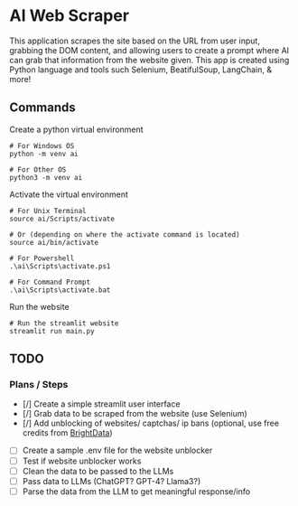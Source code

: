 # AI Web Scraper

This application scrapes the site based on the URL from user input, grabbing the DOM content, and allowing users to create a prompt where AI can grab that information from the website given. This app is created using Python language and tools such Selenium, BeatifulSoup, LangChain, & more!

## Commands

Create a python virtual environment

```
# For Windows OS
python -m venv ai
```

```
# For Other OS
python3 -m venv ai
```

Activate the virtual environment

```
# For Unix Terminal
source ai/Scripts/activate
```

```
# Or (depending on where the activate command is located)
source ai/bin/activate
```

```
# For Powershell
.\ai\Scripts\activate.ps1
```

```
# For Command Prompt
.\ai\Scripts\activate.bat
```

Run the website

```
# Run the streamlit website
streamlit run main.py
```

## TODO

### Plans / Steps

- [/] Create a simple streamlit user interface
- [/] Grab data to be scraped from the website (use Selenium)
- [/] Add unblocking of websites/ captchas/ ip bans (optional, use free credits from [BrightData](brightdata.com))
- [ ] Create a sample .env file for the website unblocker
- [ ] Test if website unblocker works
- [ ] Clean the data to be passed to the LLMs
- [ ] Pass data to LLMs (ChatGPT? GPT-4? Llama3?)
- [ ] Parse the data from the LLM to get meaningful response/info
